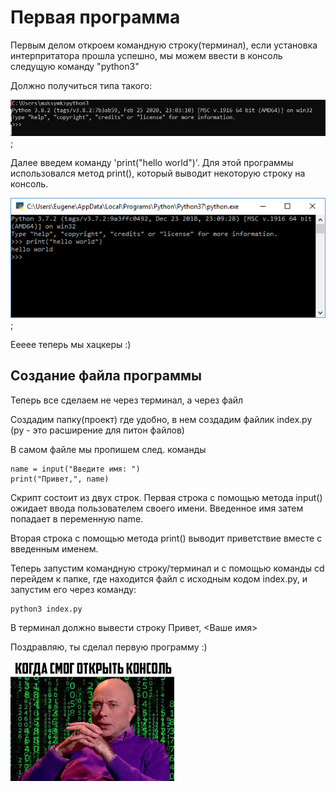# Первая программа 

Первым делом откроем командную строку(терминал), если установка интерпритатора прошла успешно, мы можем ввести в консоль следущую команду "python3"

Должно получиться типа такого:

![пример работы](../images/0.3_start.jpg);

Далее введем команду 'print("hello world")'.
Для этой программы использовался метод print(), который выводит некоторую строку на консоль.

![я хацкер](../images/0.3_hello.png);

Еееее теперь мы хацкеры :)

## Создание файла программы

Теперь все сделаем не через терминал, а через файл

Создадим папку(проект) где удобно, в нем создадим файлик index.py (py - это расширение для питон файлов)

В самом файле мы пропишем след. команды

    name = input("Введите имя: ")
    print("Привет,", name)

Скрипт состоит из двух строк. Первая строка с помощью метода input() ожидает ввода пользователем своего имени. Введенное имя затем попадает в переменную name.

Вторая строка с помощью метода print() выводит приветствие вместе с введенным именем.

Теперь запустим командную строку/терминал и с помощью команды cd перейдем к папке, где находится файл с исходным кодом index.py, и запустим его через команду:

    python3 index.py

В терминал должно вывести строку Привет, <Ваше имя>

Поздравляю, ты сделал первую программу :)

![Хацкер](../images/hacker.jpeg)

